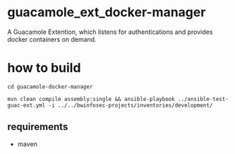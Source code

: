 # guacamole_ext_docker-manager
A Guacamole Extention, which listens for authentications and provides docker containers on demand.

# how to build
```
cd guacamole-docker-manager
```
```
mvn clean compile assembly:single && ansible-playbook ../ansible-test-guac-ext.yml -i ../../bwinfosec-projects/inventories/development/
```
## requirements

- maven
